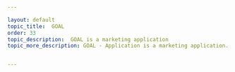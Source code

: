 ```yaml
---

layout: default
topic_title:  GOAL
order: 33
topic_description:  GOAL is a marketing application
topic_more_description: GOAL - Application is a marketing application. This application plays a major role in deciding the discount rates and offers that are presented to the Customers. Also it plays kind of a approver role when salesreps want to offer new or a different offers and rates to the premier customers. OCI publishes lookup information like SalesChannel , Territory etc to GOAL


---
```

